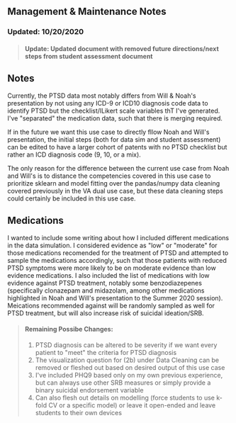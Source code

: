 ## Management & Maintenance Notes

### Updated: 10/20/2020

> #### Update: Updated document with removed future directions/next steps from student assessment document


## Notes

Currently, the PTSD data most notably differs from Will & Noah's presentation by not using any ICD-9 or ICD10 diagnosis code data to identify PTSD but the checklist/lLikert scale variables thT I've generated. I've "separated" the medication data, such that there is merging required. 

If in the future we want this use case to directly fllow Noah and Will's presentation, the initial steps (both for data sim and student assessment) can be edited to have a larger cohort of patents with no PTSD checklist but rather an ICD diagnosis code (9, 10, or a mix). 

The only reason for the difference between the current use case from Noah and Will's is to distance the competencies covered in this use case to prioritize sklearn and model fitting over the pandas/numpy data cleaning covered previously in the VA dual use case, but these data cleaning steps could certainly be included in this use case. 


## Medications

I wanted to include some writing about how I included different medications in the data simulation. I considered evidence as "low" or "moderate" for those medications recomended for the treatment of PTSD and attempted to sample the medications accordingly, such that those patients with reduced PTSD symptoms were more likely to be on moderate evidence than low evidence medications. I also included the list of medications with low evidence against PTSD treatment, notably some benzodiazepenes (specifically clonazepam and midazolam, among other medications highlighted in Noah and Will's presentation to the Summer 2020 session). Meications recommended against will be randomly sampled as well for PTSD treatment, but will also increase risk of suicidal ideation/SRB. 


> #### Remaining Possibe Changes:
> 1) PTSD diagnosis can be altered to be severity if we want every patient to "meet" the criteria for PTSD diagnosis
> 3) The visualization question for (2b) under Data Cleaning can be removed or fleshed out based on desired output of this use case
> 4) I've included PHQ9 based only on my own previous experience, but can always use other SRB measures or simply provide a binary suicidal endorsement variable 
> 5) Can also flesh out details on modelling (force students to use k-fold CV or a specific model) or leave it open-ended and leave students to their own devices



